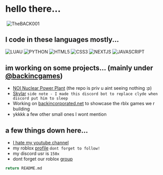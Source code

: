# hello there...

<p>&nbsp;<img align="center" src="https://readmestats.999857.xyz/api?username=TheBACK001&show_icons=true&locale=en&theme=tokyonight" alt="TheBACK001" /></p>

## I code in these languages mostly...
![LUAU](https://img.shields.io/badge/luau-404D59?style=for-the-badge&logo=roblox&logoColor=white)
![PYTHON](https://img.shields.io/badge/Python-14354C?style=for-the-badge&logo=python&logoColor=white)
![HTML5](https://img.shields.io/badge/-HTML5-E34F26?style=for-the-badge&logo=html5&logoColor=white)
![CSS3](https://img.shields.io/badge/-CSS3-1572B6?style=for-the-badge&logo=css3)
![NEXTJS](https://img.shields.io/badge/Next.JS-404D59?style=for-the-badge&logo=vercel&logoColor=white)
![JAVASCRIPT](https://img.shields.io/badge/JavaScript-F7DF1E.svg?style=for-the-badge&logo=javascript&logoColor=white)

## im working on some projects... (mainly under [@backincgames](https://github.com/backincgames))
- [NOI Nuclear Power Plant](https://www.roblox.com/games/10231275883) (the repo is priv u aint seeing nothing :p)
- [Skylar](https://github.com/backincgames/Skylar) `side note - I made this discord bot to replace clyde when discord put him to sleep`
- Working on [backincorporated.net](https://github.com/backincgames/backincorporated.net) to showcase the rblx games we r building
- ykkkk a few other small ones I wont mention

## a few things down here...
- [I hate my youtube channel](https://www.youtube.com/@TheBACK001)
- my roblox [profile](https://www.roblox.com/users/923206123/profile) `dont forget to follow!`
- my discord usr is `150x`
- dont forget our roblox [group](https://www.roblox.com/groups/13777086/Backincorporated-Games-Studio#!/about)
```python
return README.md
```
